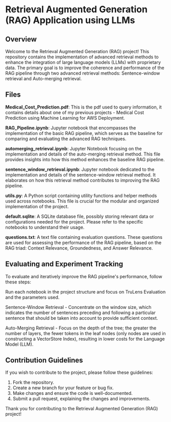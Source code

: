 # Retrieval Augmented Generation (RAG) Application using LLMs

## Overview
Welcome to the Retrieval Augmented Generation (RAG) project! This repository contains the implementation of advanced retrieval methods to enhance the integration of large language models (LLMs) with proprietary data. The primary goal is to improve the coherence and performance of the RAG pipeline through two advanced retrieval methods: Sentence-window retrieval and Auto-merging retrieval.

## Files
**Medical_Cost_Prediction.pdf**: This is the pdf used to query information, it contains details about one of my previous projects - Medical Cost Prediction using Machine Learning for AWS Deployment.

**RAG_Pipeline.ipynb**: Jupyter notebook that encompasses the implementation of the basic RAG pipeline, which serves as the baseline for comparing and evaluating the advanced RAG techniques.

**automerging_retrieval.ipynb**: Jupyter Notebook focusing on the implementation and details of the auto-merging retrieval method. This file provides insights into how this method enhances the baseline RAG pipeline.

**sentence_window_retrieval.ipynb**: Jupyter notebook dedicated to the implementation and details of the sentence-window retrieval method. It elaborates on how this retrieval method contributes to improving the RAG pipeline.

**utils.py**: A Python script containing utility functions and helper methods used across notebooks. This file is crucial for the modular and organized implementation of the project.

**default.sqlite**: A SQLite database file, possibly storing relevant data or configurations needed for the project. Please refer to the specific notebooks to understand their usage.

**questions.txt**: A text file containing evaluation questions. These questions are used for assessing the performance of the RAG pipeline, based on the RAG triad: Context Relevance, Groundedness, and Answer Relevance.

## Evaluating and Experiment Tracking
To evaluate and iteratively improve the RAG pipeline's performance, follow these steps:

Run each notebook in the project structure and focus on TruLens Evaluation and the parameters used.

Sentence-Window Retrieval - Concentrate on the window size, which indicates the number of sentences preceding and following a particular sentence that should be taken into account to provide sufficient context.

Auto-Merging Retrieval - Focus on the depth of the tree; the greater the number of layers, the fewer tokens in the leaf nodes (only nodes are used in constructing a VectorStore Index), resulting in lower costs for the Language Model (LLM).

## Contribution Guidelines
If you wish to contribute to the project, please follow these guidelines:

1. Fork the repository.
2. Create a new branch for your feature or bug fix.
3. Make changes and ensure the code is well-documented.
4. Submit a pull request, explaining the changes and improvements.

Thank you for contributing to the Retrieval Augmented Generation (RAG) project!




